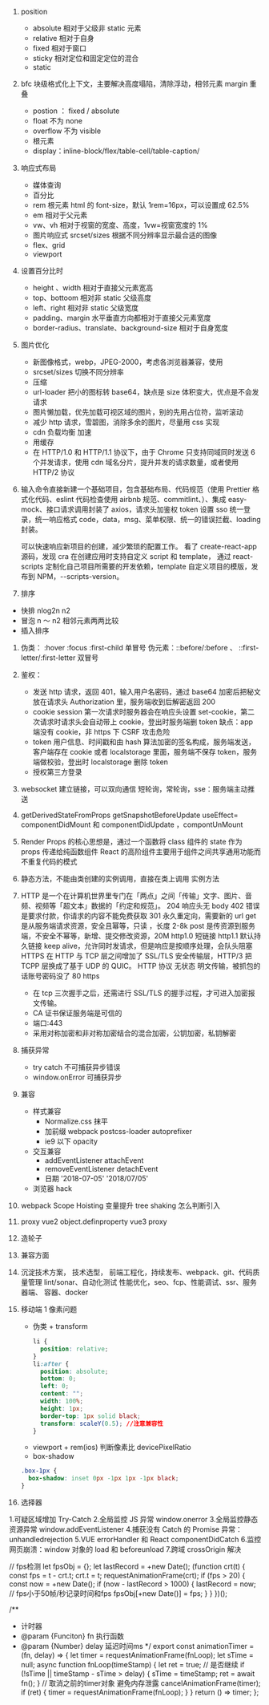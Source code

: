 1. position
   - absolute 相对于父级非 static 元素
   - relative 相对于自身
   - fixed 相对于窗口
   - sticky 相对定位和固定定位的混合
   - static
1. bfc 块级格式化上下文，主要解决高度塌陷，清除浮动，相邻元素 margin 重叠
   - postion ： fixed / absolute
   - float 不为 none
   - overflow 不为 visible
   - 根元素
   - display：inline-block/flex/table-cell/table-caption/
1. 响应式布局

   - 媒体查询
   - 百分比
   - rem 根元素 html 的 font-size，默认 1rem=16px，可以设置成 62.5%
   - em 相对于父元素
   - vw、vh 相对于视窗的宽度、高度，1vw=视窗宽度的 1%
   - 图片响应式 srcset/sizes 根据不同分辨率显示最合适的图像
   - flex、grid
   - viewport <meta name="viewport" content="width=device-width, initial-scale=1, maximum-scale=1">

1. 设置百分比时

   - height 、width 相对于直接父元素宽高
   - top、bottoom 相对非 static 父级高度
   - left、right 相对非 static 父级宽度
   - padding、margin 水平垂直方向都相对于直接父元素宽度
   - border-radius、translate、background-size 相对于自身宽度

1. 图片优化

   - 新图像格式，webp，JPEG-2000，考虑各浏览器兼容，使用
     <picture>
     <source type="image/webp" srcset="pyramid.webp">
     <img src="pyramid.png" alt="">
     </picture>
   - srcset/sizes 切换不同分辨率
   - 压缩
   - url-loader 把小的图标转 base64，缺点是 size 体积变大，优点是不会发请求
   - 图片懒加载，优先加载可视区域的图片，别的先用占位符，监听滚动
   - 减少 http 请求，雪碧图，消除多余的图片，尽量用 css 实现
   - cdn 负载均衡 加速
   - 用缓存
   - 在 HTTP/1.0 和 HTTP/1.1 协议下，由于 Chrome 只支持同域同时发送 6 个并发请求，使用 cdn 域名分片，提升并发的请求数量，或者使用 HTTP/2 协议

1. 输入命令直接新建一个基础项目，包含基础布局、代码规范（使用 Prettier 格式化代码、eslint 代码检查使用 airbnb 规范、commitlint、）、集成 easy-mock、接口请求调用封装了 axios，请求头加鉴权 token 设置 sso 统一登录，统一响应格式 code，data，msg、菜单权限、统一的错误拦截、loading 封装。

   可以快速响应新项目的创建，减少繁琐的配置工作。
   看了 create-react-app 源码，发现 cra 在创建应用时支持自定义 script 和 template，
   通过 react-scripts 定制化自己项目所需要的开发依赖，template 自定义项目的模版，发布到 NPM，--scripts-version。

1. 排序

- 快排 nlog2n n2
- 冒泡 n ～ n2 相邻元素两两比较
- 插入排序

1.  伪类： :hover :focus :first-child 单冒号
    伪元素：::before/:before 、 ::first-letter/:first-letter 双冒号
1.  鉴权：
    - 发送 http 请求，返回 401，输入用户名密码，通过 base64 加密后把秘文放在请求头 Authorization 里，服务端收到后解密返回 200
    - cookie session 第一次请求时服务器会在响应头设置 set-cookie，第二次请求时请求头会自动带上 cookie，登出时服务端删 token 缺点：app 端没有 cookie，非 https 下 CSRF 攻击危险
    - token 用户信息、时间戳和由 hash 算法加密的签名构成，服务端发送，客户端存在 cookie 或者 localstorage 里面，服务端不保存 token，服务端做校验，登出时 localstorage 删除 token
    - 授权第三方登录
1.  websocket 建立链接，可以双向通信
    短轮询，常轮询，sse：服务端主动推送
1.  getDerivedStateFromProps
    getSnapshotBeforeUpdate
    useEffect= componentDidMount 和 componentDidUpdate ，compontUnMount
1.  Render Props 的核心思想是，通过一个函数将 class 组件的 state 作为 props 传递给纯函数组件
    React 的高阶组件主要用于组件之间共享通用功能而不重复代码的模式
1.  静态方法，不能由类创建的实例调用，直接在类上调用
    实例方法
1.  HTTP 是一个在计算机世界里专门在「两点」之间「传输」文字、图片、音频、视频等「超文本」数据的「约定和规范」。
    204 响应头无 body
    402 错误是要求付款，你请求的内容不能免费获取
    301 永久重定向，需要新的 url
    get 是从服务端请求资源，安全且幂等，只读 ，长度 2-8k
    post 是传资源到服务端，不安全不幂等，新增、提交修改资源，20M
    http1.0 短链接
    http1.1 默认持久链接 keep alive，允许同时发请求，但是响应是按顺序处理，会队头阻塞
    HTTPS 在 HTTP 与 TCP 层之间增加了 SSL/TLS 安全传输层，HTTP/3 把 TCPP 层换成了基于 UDP 的 QUIC。
    HTTP 协议 无状态 明文传输，被抓包的话账号密码没了 80
    https
    - 在 tcp 三次握手之后，还需进行 SSL/TLS 的握手过程，才可进入加密报文传输。
    - CA 证书保证服务端是可信的
    - 端口:443
    - 采用对称加密和非对称加密结合的混合加密，公钥加密，私钥解密
1.  捕获异常
    - try catch 不可捕获异步错误
    - window.onError 可捕获异步
1.  兼容
    - 样式兼容
      - Normalize.css 抹平
      - 加前缀 webpack postcss-loader autoprefixer
      - ie9 以下 opacity
    - 交互兼容
      - addEventListener attachEvent
      - removeEventListener detachEvent
      - 日期 '2018-07-05' '2018/07/05'
    - 浏览器 hack
1.  webpack Scope Hoisting 变量提升
    tree shaking 怎么判断引入
1.  proxy vue2 object.definproperty
    vue3 proxy
1.  造轮子
1.  兼容方面
1.  沉淀技术方案，
    技术选型，
    前端工程化，持续发布、webpack、git、代码质量管理 lint/sonar、自动化测试
    性能优化，seo、fcp、性能调试、ssr、服务器端、
    容器、docker
1.  移动端 1 像素问题

    - 伪类 + transform
      ```css
      li {
        position: relative;
      }
      li:after {
        position: absolute;
        bottom: 0;
        left: 0;
        content: "";
        width: 100%;
        height: 1px;
        border-top: 1px solid black;
        transform: scaleY(0.5); //注意兼容性
      }
      ```
    - viewport + rem(ios)
      判断像素比 devicePixelRatio
    - box-shadow

    ```css
    .box-1px {
      box-shadow: inset 0px -1px 1px -1px black;
    }
    ```

1.  选择器

1.可疑区域增加 Try-Catch
2.全局监控 JS 异常 window.onerror
3.全局监控静态资源异常 window.addEventListener
4.捕获没有 Catch 的 Promise 异常：unhandledrejection
5.VUE errorHandler 和 React componentDidCatch
6.监控网页崩溃：window 对象的 load 和 beforeunload
7.跨域 crossOrigin 解决


// fps检测
let fpsObj = {};
let lastRecord = +new Date();
(function crt(t) {
  const fps = t - crt.t;
  crt.t = t;
  requestAnimationFrame(crt);
  if (fps > 20) {
    const now = +new Date();
    if (now - lastRecord > 1000) {
      lastRecord = now;
      // fps小于50帧/秒记录时间和fps
      fpsObj[+new Date()] = fps;
    }
  }
})();

/**
 * 计时器
 * @param {Funciton} fn 执行函数
 * @param {Number} delay  延迟时间ms
 */
export const animationTimer = (fn, delay) => {
  let timer = requestAnimationFrame(fnLoop);
  let sTime = null;
  async function fnLoop(timeStamp) {
    let ret = true; // 是否继续
    if (!sTime || timeStamp - sTime > delay) {
      sTime = timeStamp;
      ret = await fn();
    }
    // 取消之前的timer对象 避免内存泄露
    cancelAnimationFrame(timer);
    if (ret) {
      timer = requestAnimationFrame(fnLoop);
    }
  }
  return () => timer;
};